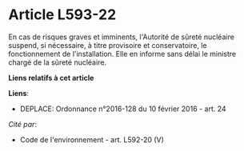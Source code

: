 # Article L593-22

En cas de risques graves et imminents, l'Autorité de sûreté nucléaire suspend, si nécessaire, à titre provisoire et
conservatoire, le fonctionnement de l'installation. Elle en informe sans délai le ministre chargé de la sûreté nucléaire.

**Liens relatifs à cet article**

**Liens**:

  - DEPLACE: Ordonnance n°2016-128 du 10 février 2016 - art. 24

_Cité par_:

  - Code de l'environnement - art. L592-20 (V)
